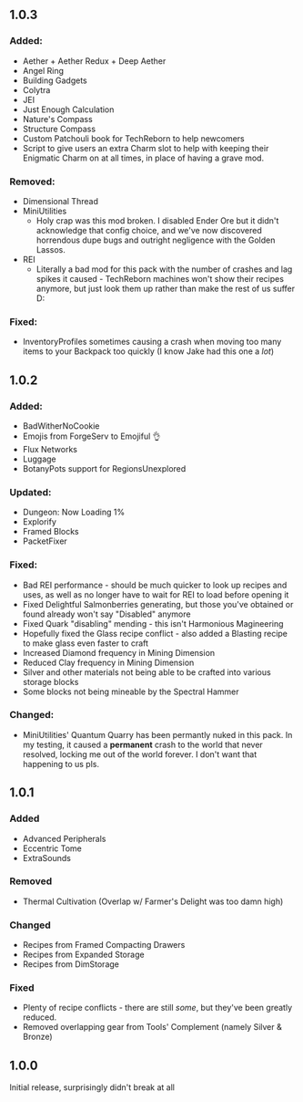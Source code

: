 ## 1.0.3

### Added:

- Aether + Aether Redux + Deep Aether
- Angel Ring
- Building Gadgets
- Colytra
- JEI
- Just Enough Calculation
- Nature's Compass
- Structure Compass
- Custom Patchouli book for TechReborn to help newcomers
- Script to give users an extra Charm slot to help with keeping their Enigmatic Charm on at all times, in place of having a grave mod.

### Removed:

- Dimensional Thread
- MiniUtilities
  - Holy crap was this mod broken. I disabled Ender Ore but it didn't acknowledge that config choice, and we've now discovered horrendous dupe bugs and outright negligence with the Golden Lassos.
- REI
  - Literally a bad mod for this pack with the number of crashes and lag spikes it caused - TechReborn machines won't show their recipes anymore, but just look them up rather than make the rest of us suffer D:

### Fixed:

- InventoryProfiles sometimes causing a crash when moving too many items to your Backpack too quickly (I know Jake had this one a _lot_)

## 1.0.2

### Added:

- BadWitherNoCookie
- Emojis from ForgeServ to Emojiful 👌
- Flux Networks
- Luggage
- BotanyPots support for RegionsUnexplored

### Updated:

- Dungeon: Now Loading 1%
- Explorify
- Framed Blocks
- PacketFixer

### Fixed:

- Bad REI performance - should be much quicker to look up recipes and uses, as well as no longer have to wait for REI to load before opening it
- Fixed Delightful Salmonberries generating, but those you've obtained or found already won't say "Disabled" anymore
- Fixed Quark "disabling" mending - this isn't Harmonious Magineering
- Hopefully fixed the Glass recipe conflict - also added a Blasting recipe to make glass even faster to craft
- Increased Diamond frequency in Mining Dimension
- Reduced Clay frequency in Mining Dimension
- Silver and other materials not being able to be crafted into various storage blocks
- Some blocks not being mineable by the Spectral Hammer

### Changed:

- MiniUtilities' Quantum Quarry has been permantly nuked in this pack. In my testing, it caused a **permanent** crash to the world that never resolved, locking me out of the world forever. I don't want that happening to us pls.

## 1.0.1

### Added

- Advanced Peripherals
- Eccentric Tome
- ExtraSounds

### Removed

- Thermal Cultivation (Overlap w/ Farmer's Delight was too damn high)

### Changed

- Recipes from Framed Compacting Drawers
- Recipes from Expanded Storage
- Recipes from DimStorage

### Fixed

- Plenty of recipe conflicts - there are still _some_, but they've been greatly reduced.
- Removed overlapping gear from Tools' Complement (namely Silver & Bronze)

## 1.0.0

Initial release, surprisingly didn't break at all
